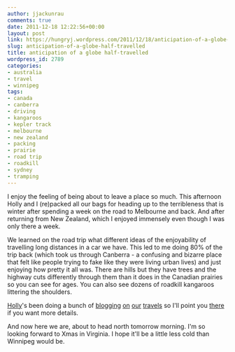 ```yaml
---
author: jjackunrau
comments: true
date: 2011-12-18 12:22:56+00:00
layout: post
link: https://hungryj.wordpress.com/2011/12/18/anticipation-of-a-globe-half-travelled/
slug: anticipation-of-a-globe-half-travelled
title: anticipation of a globe half-travelled
wordpress_id: 2789
categories:
- australia
- travel
- winnipeg
tags:
- canada
- canberra
- driving
- kangaroos
- kepler track
- melbourne
- new zealand
- packing
- prairie
- road trip
- roadkill
- sydney
- tramping
---
```


I enjoy the feeling of being about to leave a place so much. This afternoon Holly and I (re)packed all our bags for heading up to the terribleness that is winter after spending a week on the road to Melbourne and back. And after returning from New Zealand, which I enjoyed immensely even though I was only there a week.

We learned on the road trip what different ideas of the enjoyability of travelling long distances in a car we have. This led to me doing 80% of the trip back (which took us through Canberra - a confusing and bizarre place that felt like people trying to fake like they were living urban lives) and just enjoying how pretty it all was. There are hills but they have trees and the highway cuts differently through them than it does in the Canadian prairies so you can see for ages. You can also see dozens of roadkill kangaroos littering the shoulders.

[Holly](http://hollyrinny.blogspot.com)'s been doing a bunch of [blogging](http://hollyrinny.blogspot.com/2011/12/our-first-day-on-kepler.html) [on](http://hollyrinny.blogspot.com/2011/12/second-day-is-always-harder.html) [our](http://hollyrinny.blogspot.com/2011/12) [travels](http://hollyrinny.blogspot.com/2011/12/we-did-not-go-white-water-rafting.html) so I'll point you [there](http://hollyrinny.blogspot.com/2011/12/long-coastal-route.html) if you want more details.

And now here we are, about to head north tomorrow morning. I'm so looking forward to Xmas in Virginia. I hope it'll be a little less cold than Winnipeg would be.
